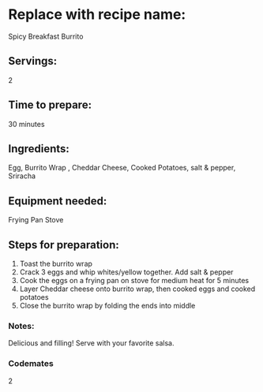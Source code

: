 # Replace with recipe name: 
Spicy Breakfast Burrito

## Servings: 
2

## Time to prepare: 
30 minutes

## Ingredients:
Egg, Burrito Wrap , Cheddar Cheese, Cooked Potatoes, salt & pepper, Sriracha


## Equipment needed:
Frying Pan
Stove


## Steps for preparation:
1) Toast the burrito wrap
2) Crack 3 eggs and whip whites/yellow together. Add salt & pepper 
3) Cook the eggs on a frying pan on stove for medium heat for 5 minutes 
4) Layer Cheddar cheese onto burrito wrap, then cooked eggs and cooked potatoes
5) Close the burrito wrap by folding the ends into middle 



### Notes:
Delicious and filling! Serve with your favorite salsa. 



### Codemates #
2


